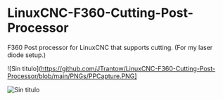 # LinuxCNC-F360-Cutting-Post-Processor
F360 Post processor for LinuxCNC that supports cutting. (For my laser diode setup.)

![Sin titulo](https://github.com/JTrantow/LinuxCNC-F360-Cutting-Post-Processor/blob/main/PNGs/PPCapture.PNG]


![Sin titulo](https://github.githubassets.com/images/modules/logos_page/GitHub-Mark.png)
